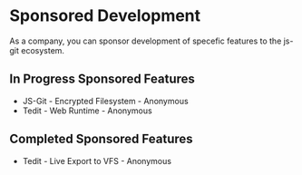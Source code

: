 # Sponsored Development

As a company, you can sponsor development of specefic features to the js-git ecosystem.

## In Progress Sponsored Features

 - JS-Git - Encrypted Filesystem - Anonymous
 - Tedit - Web Runtime - Anonymous

## Completed Sponsored Features

 - Tedit - Live Export to VFS - Anonymous
